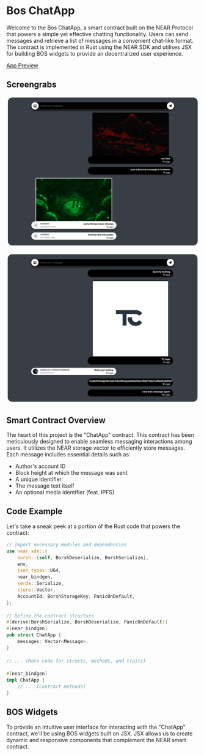 # Bos ChatApp

Welcome to the Bos ChatApp, a smart contract built on the NEAR Protocol that powers a simple yet effective chatting functionality. Users can send messages and retrieve a list of messages in a convenient chat-like format. The contract is implemented in Rust using the NEAR SDK and utilises JSX for building BOS widgets to provide an decentralized user experience.

[App Preview](https://near.org/mv3n0m.near/widget/Home)


## Screengrabs

![SS 1](screengrabs/1.png)

![SS 2](screengrabs/2.png)


## Smart Contract Overview

The heart of this project is the "ChatApp" contract. This contract has been meticulously designed to enable seamless messaging interactions among users. It utilizes the NEAR storage vector to efficiently store messages. Each message includes essential details such as:

- Author's account ID
- Block height at which the message was sent
- A unique identifier
- The message text itself
- An optional media identifier (feat. IPFS)


## Code Example

Let's take a sneak peek at a portion of the Rust code that powers the contract:

```rust
// Import necessary modules and dependencies
use near_sdk::{
    borsh::{self, BorshDeserialize, BorshSerialize},
    env,
    json_types::U64,
    near_bindgen,
    serde::Serialize,
    store::Vector,
    AccountId, BorshStorageKey, PanicOnDefault,
};

// Define the contract structure
#[derive(BorshSerialize, BorshDeserialize, PanicOnDefault)]
#[near_bindgen]
pub struct ChatApp {
    messages: Vector<Message>,
}

// ... (More code for structs, methods, and traits)

#[near_bindgen]
impl ChatApp {
    // ... (Contract methods)
}
```

## BOS Widgets

To provide an intuitive user interface for interacting with the "ChatApp" contract, we'll be using BOS widgets built on JSX. JSX allows us to create dynamic and responsive components that complement the NEAR smart contract.
